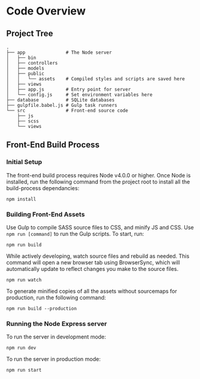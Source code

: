 # Code Overview

## Project Tree

    .
    ├── app               # The Node server
    │   ├── bin
    │   ├── controllers
    │   ├── models
    │   ├── public
    │   │   └── assets    # Compiled styles and scripts are saved here
    │   ├── views
    │   ├── app.js        # Entry point for server
    │   └── config.js     # Set environment variables here
    ├── database          # SQLite databases
    ├── gulpfile.babel.js # Gulp task runners
    └── src               # Front-end source code
        ├── js
        ├── scss
        └── views

## Front-End Build Process

### Initial Setup

The front-end build process requires Node v4.0.0 or higher. Once Node is installed, run the following command from the project root to install all the build-process dependancies:

    npm install

### Building Front-End Assets

Use Gulp to compile SASS source files to CSS, and minify JS and CSS. Use `npm run [command]` to run the Gulp scripts. To start, run:

    npm run build

While actively developing, watch source files and rebuild as needed. This command will open a new browser tab using BrowserSync, which will automatically update to reflect changes you make to the source files.

    npm run watch

To generate minified copies of all the assets without sourcemaps for production, run the following command:

    npm run build --production

### Running the Node Express server

To run the server in development mode:

    npm run dev

To run the server in production mode:

    npm run start
